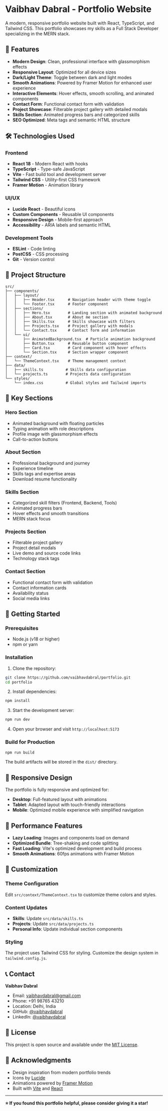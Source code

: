 # Vaibhav Dabral - Portfolio Website

A modern, responsive portfolio website built with React, TypeScript, and Tailwind CSS. This portfolio showcases my skills as a Full Stack Developer specializing in the MERN stack.

## 🚀 Features

- **Modern Design**: Clean, professional interface with glassmorphism effects
- **Responsive Layout**: Optimized for all device sizes
- **Dark/Light Theme**: Toggle between dark and light modes
- **Smooth Animations**: Powered by Framer Motion for enhanced user experience
- **Interactive Elements**: Hover effects, smooth scrolling, and animated components
- **Contact Form**: Functional contact form with validation
- **Project Showcase**: Filterable project gallery with detailed modals
- **Skills Section**: Animated progress bars and categorized skills
- **SEO Optimized**: Meta tags and semantic HTML structure

## 🛠️ Technologies Used

### Frontend
- **React 18** - Modern React with hooks
- **TypeScript** - Type-safe JavaScript
- **Vite** - Fast build tool and development server
- **Tailwind CSS** - Utility-first CSS framework
- **Framer Motion** - Animation library

### UI/UX
- **Lucide React** - Beautiful icons
- **Custom Components** - Reusable UI components
- **Responsive Design** - Mobile-first approach
- **Accessibility** - ARIA labels and semantic HTML

### Development Tools
- **ESLint** - Code linting
- **PostCSS** - CSS processing
- **Git** - Version control

## 📁 Project Structure

```
src/
├── components/
│   ├── layout/
│   │   ├── Header.tsx      # Navigation header with theme toggle
│   │   └── Footer.tsx      # Footer component
│   ├── sections/
│   │   ├── Hero.tsx        # Landing section with animated background
│   │   ├── About.tsx       # About me section
│   │   ├── Skills.tsx      # Skills showcase with filters
│   │   ├── Projects.tsx    # Project gallery with modals
│   │   └── Contact.tsx     # Contact form and information
│   └── ui/
│       ├── AnimatedBackground.tsx  # Particle animation background
│       ├── Button.tsx      # Reusable button component
│       ├── Card.tsx        # Card component with hover effects
│       └── Section.tsx     # Section wrapper component
├── context/
│   └── ThemeContext.tsx    # Theme management context
├── data/
│   ├── skills.ts          # Skills data configuration
│   └── projects.ts        # Projects data configuration
└── styles/
    └── index.css          # Global styles and Tailwind imports
```

## 🎨 Key Sections

### Hero Section
- Animated background with floating particles
- Typing animation with role descriptions
- Profile image with glassmorphism effects
- Call-to-action buttons

### About Section
- Professional background and journey
- Experience timeline
- Skills tags and expertise areas
- Download resume functionality

### Skills Section
- Categorized skill filters (Frontend, Backend, Tools)
- Animated progress bars
- Hover effects and smooth transitions
- MERN stack focus

### Projects Section
- Filterable project gallery
- Project detail modals
- Live demo and source code links
- Technology stack tags

### Contact Section
- Functional contact form with validation
- Contact information cards
- Availability status
- Social media links

## 🚀 Getting Started

### Prerequisites
- Node.js (v18 or higher)
- npm or yarn

### Installation

1. Clone the repository:
```bash
git clone https://github.com/vaibhavdabral/portfolio.git
cd portfolio
```

2. Install dependencies:
```bash
npm install
```

3. Start the development server:
```bash
npm run dev
```

4. Open your browser and visit `http://localhost:5173`

### Build for Production

```bash
npm run build
```

The build artifacts will be stored in the `dist/` directory.

## 📱 Responsive Design

The portfolio is fully responsive and optimized for:
- **Desktop**: Full-featured layout with animations
- **Tablet**: Adapted layout with touch-friendly interactions
- **Mobile**: Optimized mobile experience with simplified navigation

## 🎯 Performance Features

- **Lazy Loading**: Images and components load on demand
- **Optimized Bundle**: Tree-shaking and code splitting
- **Fast Loading**: Vite's optimized development and build process
- **Smooth Animations**: 60fps animations with Framer Motion

## 🔧 Customization

### Theme Configuration
Edit `src/context/ThemeContext.tsx` to customize theme colors and styles.

### Content Updates
- **Skills**: Update `src/data/skills.ts`
- **Projects**: Update `src/data/projects.ts`
- **Personal Info**: Update individual section components

### Styling
The project uses Tailwind CSS for styling. Customize the design system in `tailwind.config.js`.

## 📞 Contact

**Vaibhav Dabral**
- Email: vaibhavdabral@gmail.com
- Phone: +91 98765 43210
- Location: Delhi, India
- GitHub: [@vaibhavdabral](https://github.com/vaibhavdabral)
- LinkedIn: [@vaibhavdabral](https://linkedin.com/in/vaibhavdabral)

## 📄 License

This project is open source and available under the [MIT License](LICENSE).

## 🙏 Acknowledgments

- Design inspiration from modern portfolio trends
- Icons by [Lucide](https://lucide.dev/)
- Animations powered by [Framer Motion](https://www.framer.com/motion/)
- Built with [Vite](https://vitejs.dev/) and [React](https://reactjs.org/)

---

**⭐ If you found this portfolio helpful, please consider giving it a star!**
